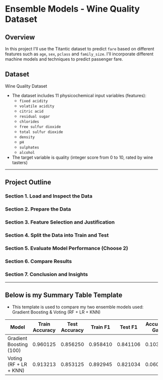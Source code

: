 # Ensemble Models - Wine Quality Dataset

## Overview
In this project I'll use the Titantic dataset to predict `fare` based on different features such as `age`, `sex`, `pclass` and `family_size`. I'll incorporate different machine models and techniques to predict passenger fare.

## Dataset 
Wine Quality Dataset
- The dataset includes 11 physicochemical input variables (features):
    - `fixed acidity`
    - `volatile acidity`
    - `citric acid`
    - `residual sugar` 
    - `chlorides`
    - `free sulfur dioxide`
    - `total sulfur dioxide`
    - `density`
    - `pH`
    - `sulphates`
    - `alcohol`
- The target variable is quality (integer score from 0 to 10, rated by wine tasters)

---

## Project Outline

### Section 1. Load and Inspect the Data

### Section 2. Prepare the Data

### Section 3. Feature Selection and Justification

### Section 4. Split the Data into Train and Test

### Section 5. Evaluate Model Performance (Choose 2)

### Section 6. Compare Results

### Section 7. Conclusion and Insights

---

## Below is my Summary Table Template
- This template is used to compare my two ensemble models used: Gradient Boosting & Voting (RF + LR + KNN)

| Model                    | Train Accuracy | Test Accuracy | Train F1   | Test F1   | Accuracy Gap | F1 Gap   |
|--------------------------|----------------|----------------|------------|-----------|---------------|----------|
| Gradient Boosting (100)  | 0.960125       | 0.856250       | 0.958410   | 0.841106  | 0.103875      | 0.117304 |
| Voting (RF + LR + KNN)   | 0.913213       | 0.853125       | 0.892945   | 0.821034  | 0.060088      | 0.071911 |
